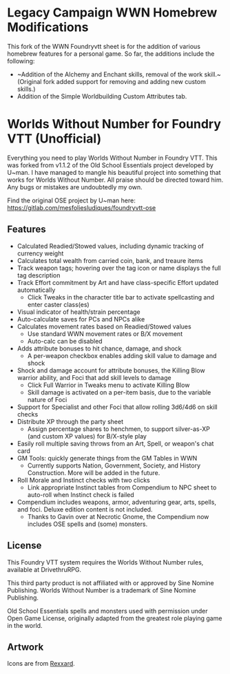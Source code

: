 # Legacy Campaign WWN Homebrew Modifications
This fork of the WWN Foundryvtt sheet is for the addition of various homebrew features for a personal game. So far, the additions include the following:
* ~Addition of the Alchemy and Enchant skills, removal of the work skill.~ (Original fork added support for removing and adding new custom skills.)
* Addition of the Simple Worldbuilding Custom Attributes tab.

# Worlds Without Number for Foundry VTT (Unofficial)
Everything you need to play Worlds Without Number in Foundry VTT. This was forked from v1.1.2 of the Old School Essentials project developed by U~man. I have managed to mangle his beautiful project into something that works for Worlds Without Number. All praise should be directed toward him. Any bugs or mistakes are undoubtedly my own.

Find the original OSE project by U~man here: https://gitlab.com/mesfoliesludiques/foundryvtt-ose
## Features
* Calculated Readied/Stowed values, including dynamic tracking of currency weight
* Calculates total wealth from carried coin, bank, and treaure items
* Track weapon tags; hovering over the tag icon or name displays the full tag description
* Track Effort commitment by Art and have class-specific Effort updated automatically
    * Click Tweaks in the character title bar to activate spellcasting and enter caster class(es)
* Visual indicator of health/strain percentage
* Auto-calculate saves for PCs and NPCs alike
* Calculates movement rates based on Readied/Stowed values
    * Use standard WWN movement rates or B/X movement
    * Auto-calc can be disabled
* Adds attribute bonuses to hit chance, damage, and shock
    * A per-weapon checkbox enables adding skill value to damage and shock
* Shock and damage account for attribute bonuses, the Killing Blow warrior ability, and Foci that add skill levels to damage
    * Click Full Warrior in Tweaks menu to activate Killing Blow
    * Skill damage is activated on a per-item basis, due to the variable nature of Foci
* Support for Specialist and other Foci that allow rolling 3d6/4d6 on skill checks
* Distribute XP through the party sheet
    * Assign percentage shares to henchmen, to support silver-as-XP (and custom XP values) for B/X-style play
* Easily roll multiple saving throws from an Art, Spell, or weapon's chat card
* GM Tools: quickly generate things from the GM Tables in WWN
    * Currently supports Nation, Government, Society, and History Construction. More will be added in the future.
* Roll Morale and Instinct checks with two clicks
    * Link appropriate Instinct tables from Compendium to NPC sheet to auto-roll when Instinct check is failed
* Compendium includes weapons, armor, adventuring gear, arts, spells, and foci. Deluxe edition content is not included.
    * Thanks to Gavin over at Necrotic Gnome, the Compendium now includes OSE spells and (some) monsters.
## License
This Foundry VTT system requires the Worlds Without Number rules, available at DrivethruRPG.

This third party product is not affiliated with or approved by Sine Nomine Publishing.
Worlds Without Number is a trademark of Sine Nomine Publishing.

Old School Essentials spells and monsters used with permission under Open Game License, originally adapted from the greatest role playing game in the world.

## Artwork
Icons are from [Rexxard](https://assetstore.unity.com/packages/2d/gui/icons/flat-skills-icons-82713).

